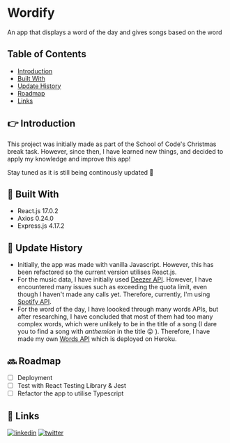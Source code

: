 # Wordify

An app that displays a word of the day and gives songs based on the word

## Table of Contents

- [Introduction](#introduction)
- [Built With](#built-with)
- [Update History](#🚧update-history)
- [Roadmap](#roadmap)
- [Links](#links)

## 👉 Introduction

This project was initially made as part of the School of Code's Christmas break task. However, since then, I have learned new things, and decided to apply my knowledge and improve this app!

Stay tuned as it is still being continously updated 🤩

## 🔨 Built With

- React.js 17.0.2
- Axios 0.24.0
- Express.js 4.17.2

## 🚧 Update History

- Initially, the app was made with vanilla Javascript. However, this has been refactored so the current version utilises React.js.
- For the music data, I have initially used [Deezer API](https://rapidapi.com/deezerdevs/api/deezer-1/). However, I have encountered many issues such as exceeding the quota limit, even though I haven't made any calls yet. Therefore, currently, I'm using [Spotify API](https://developer.spotify.com/documentation/web-api/).
- For the word of the day, I have loooked through many words APIs, but after researching, I have concluded that most of them had too many complex words, which were unlikely to be in the title of a song (I dare you to find a song with *anthemion* in the title 😜 ). Therefore, I have made my own [Words API](https://words-api-project.herokuapp.com/words) which is deployed on Heroku.

## 🔜 Roadmap

- [ ]  Deployment
- [ ]  Test with React Testing Library & Jest
- [ ]  Refactor the app to utilise Typescript

## 🔗 Links

[![linkedin](https://img.shields.io/badge/linkedin-0A66C2?style=for-the-badge&logo=linkedin&logoColor=white)](https://www.linkedin.com/in/sandraskolarczyk/)
[![twitter](https://img.shields.io/badge/twitter-1DA1F2?style=for-the-badge&logo=twitter&logoColor=white)](https://twitter.com/sansko_)
